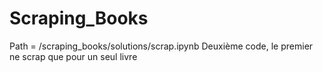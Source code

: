 ﻿# Scraping_Books

Path = /scraping_books/solutions/scrap.ipynb
Deuxième code, le premier ne scrap que pour un seul livre 

